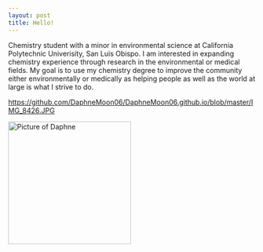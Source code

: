```yaml
---
layout: post
title: Hello!
---
```

Chemistry student with a minor in environmental science at California Polytechnic Univerisity, San Luis Obispo. I am interested in expanding chemistry experience through research in the environmental or medical fields. My goal is to use my chemistry degree to improve the community either environmentally or medically as helping people as well as the world at large is what I strive to do. 


https://github.com/DaphneMoon06/DaphneMoon06.github.io/blob/master/IMG_8426.JPG

<img src="{{site.baseurl}}/images/![IMG_9233_Original](https://user-images.githubusercontent.com/99764442/157117477-cd800a97-c394-4d38-9b05-f6cc42a2b962.JPG)" alt="Picture of Daphne" width="250" style="float: left; margin-top: 0px, margin-right: 10px" />
